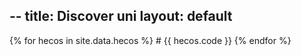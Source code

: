 --
title: Discover uni
layout: default
--

{% for hecos in site.data.hecos %}
     # {{ hecos.code }}
{% endfor %}
